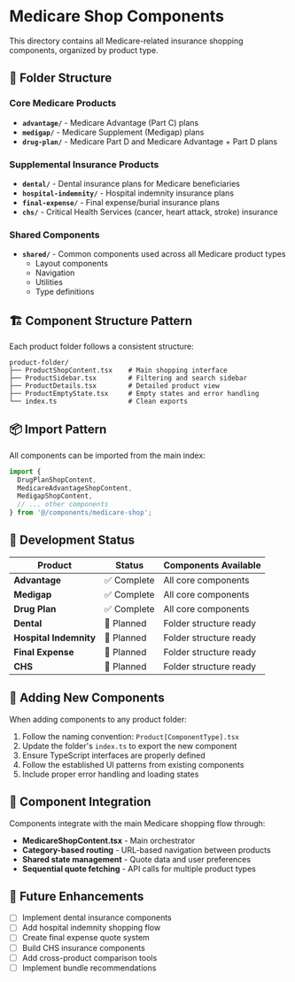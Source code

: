 # Medicare Shop Components

This directory contains all Medicare-related insurance shopping components, organized by product type.

## 📁 Folder Structure

### Core Medicare Products
- **`advantage/`** - Medicare Advantage (Part C) plans
- **`medigap/`** - Medicare Supplement (Medigap) plans  
- **`drug-plan/`** - Medicare Part D and Medicare Advantage + Part D plans

### Supplemental Insurance Products
- **`dental/`** - Dental insurance plans for Medicare beneficiaries
- **`hospital-indemnity/`** - Hospital indemnity insurance plans
- **`final-expense/`** - Final expense/burial insurance plans
- **`chs/`** - Critical Health Services (cancer, heart attack, stroke) insurance

### Shared Components
- **`shared/`** - Common components used across all Medicare product types
  - Layout components
  - Navigation
  - Utilities
  - Type definitions

## 🏗️ Component Structure Pattern

Each product folder follows a consistent structure:

```
product-folder/
├── ProductShopContent.tsx    # Main shopping interface
├── ProductSidebar.tsx        # Filtering and search sidebar
├── ProductDetails.tsx        # Detailed product view
├── ProductEmptyState.tsx     # Empty states and error handling
└── index.ts                  # Clean exports
```

## 📦 Import Pattern

All components can be imported from the main index:

```typescript
import { 
  DrugPlanShopContent,
  MedicareAdvantageShopContent,
  MedigapShopContent,
  // ... other components
} from '@/components/medicare-shop';
```

## 🚀 Development Status

| Product | Status | Components Available |
|---------|---------|---------------------|
| **Advantage** | ✅ Complete | All core components |
| **Medigap** | ✅ Complete | All core components |
| **Drug Plan** | ✅ Complete | All core components |
| **Dental** | 🚧 Planned | Folder structure ready |
| **Hospital Indemnity** | 🚧 Planned | Folder structure ready |
| **Final Expense** | 🚧 Planned | Folder structure ready |
| **CHS** | 🚧 Planned | Folder structure ready |

## 📝 Adding New Components

When adding components to any product folder:

1. Follow the naming convention: `Product[ComponentType].tsx`
2. Update the folder's `index.ts` to export the new component
3. Ensure TypeScript interfaces are properly defined
4. Follow the established UI patterns from existing components
5. Include proper error handling and loading states

## 🔄 Component Integration

Components integrate with the main Medicare shopping flow through:

- **MedicareShopContent.tsx** - Main orchestrator
- **Category-based routing** - URL-based navigation between products
- **Shared state management** - Quote data and user preferences
- **Sequential quote fetching** - API calls for multiple product types

## 🎯 Future Enhancements

- [ ] Implement dental insurance components
- [ ] Add hospital indemnity shopping flow
- [ ] Create final expense quote system
- [ ] Build CHS insurance components
- [ ] Add cross-product comparison tools
- [ ] Implement bundle recommendations
